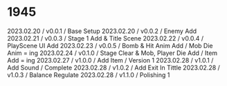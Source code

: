 # 1945

2023.02.20 / v0.0.1 / Base Setup
2023.02.20 / v0.0.2 / Enemy Add
2023.02.21 / v0.0.3 / Stage 1 Add & Title Scene
2023.02.22 / v0.0.4 / PlayScene UI Add
2023.02.23 / v0.0.5 / Bomb & Hit Anim Add / Mob Die Anim = ing
2023.02.24 / v0.1.0 / Stage Clear & Mob, Player Die Add / Item Add = ing
2023.02.27 / v1.0.0 / Add Item / Version 1
2023.02.28 / v1.0.1 / Add Sound / Complete
2023.02.28 / v1.0.2 / Add Exit In Tittle
2023.02.28 / v1.0.3 / Balance Regulate
2023.02.28 / v1.1.0 / Polishing 1

